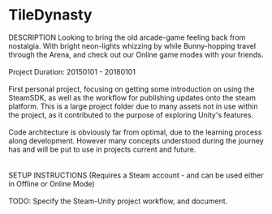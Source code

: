 # TileDynasty
DESCRIPTION Looking to bring the old arcade-game feeling back from nostalgia. With bright neon-lights whizzing by while Bunny-hopping travel through the Arena, and check out our Online game modes with your friends.
<br><br>
Project Duration: 20150101 - 20180101
<br><br>
First personal project, focusing on getting some introduction on using the SteamSDK, as well as the workflow for publishing updates onto the steam platform. This is a large project folder due to many assets not in use within the project, as it contributed to the purpose of exploring Unity's features.
<br><br>
Code architecture is obviously far from optimal, due to the learning process along development. However many concepts understood during the journey has and will be put to use in projects current and future.
<br><br><br>
SETUP INSTRUCTIONS (Requires a Steam account - and can be used either in Offline or Online Mode)
<br><br>
TODO: Specify the Steam-Unity project workflow, and document.
